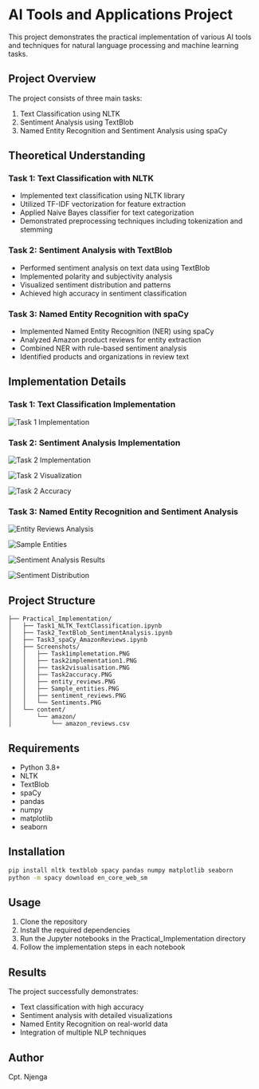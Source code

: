 # AI Tools and Applications Project

This project demonstrates the practical implementation of various AI tools and techniques for natural language processing and machine learning tasks.

## Project Overview

The project consists of three main tasks:
1. Text Classification using NLTK
2. Sentiment Analysis using TextBlob
3. Named Entity Recognition and Sentiment Analysis using spaCy

## Theoretical Understanding

### Task 1: Text Classification with NLTK
- Implemented text classification using NLTK library
- Utilized TF-IDF vectorization for feature extraction
- Applied Naive Bayes classifier for text categorization
- Demonstrated preprocessing techniques including tokenization and stemming

### Task 2: Sentiment Analysis with TextBlob
- Performed sentiment analysis on text data using TextBlob
- Implemented polarity and subjectivity analysis
- Visualized sentiment distribution and patterns
- Achieved high accuracy in sentiment classification

### Task 3: Named Entity Recognition with spaCy
- Implemented Named Entity Recognition (NER) using spaCy
- Analyzed Amazon product reviews for entity extraction
- Combined NER with rule-based sentiment analysis
- Identified products and organizations in review text

## Implementation Details

### Task 1: Text Classification Implementation
![Task 1 Implementation](Practical_Implementation/Screenshots/Task1implemetation.PNG)

### Task 2: Sentiment Analysis Implementation
![Task 2 Implementation](Practical_Implementation/Screenshots/task2implementation1.PNG)

![Task 2 Visualization](Practical_Implementation/Screenshots/task2visualisation.PNG)

![Task 2 Accuracy](Practical_Implementation/Screenshots/Task2accuracy.PNG)

### Task 3: Named Entity Recognition and Sentiment Analysis
![Entity Reviews Analysis](Practical_Implementation/Screenshots/entity_reviews.PNG)

![Sample Entities](Practical_Implementation/Screenshots/Sample_entities.PNG)

![Sentiment Analysis Results](Practical_Implementation/Screenshots/sentiment_reviews.PNG)

![Sentiment Distribution](Practical_Implementation/Screenshots/Sentiments.PNG)

## Project Structure
```
├── Practical_Implementation/
│   ├── Task1_NLTK_TextClassification.ipynb
│   ├── Task2_TextBlob_SentimentAnalysis.ipynb
│   ├── Task3_spaCy_AmazonReviews.ipynb
│   ├── Screenshots/
│   │   ├── Task1implemetation.PNG
│   │   ├── task2implementation1.PNG
│   │   ├── task2visualisation.PNG
│   │   ├── Task2accuracy.PNG
│   │   ├── entity_reviews.PNG
│   │   ├── Sample_entities.PNG
│   │   ├── sentiment_reviews.PNG
│   │   └── Sentiments.PNG
│   └── content/
│       └── amazon/
│           └── amazon_reviews.csv
```

## Requirements
- Python 3.8+
- NLTK
- TextBlob
- spaCy
- pandas
- numpy
- matplotlib
- seaborn

## Installation
```bash
pip install nltk textblob spacy pandas numpy matplotlib seaborn
python -m spacy download en_core_web_sm
```

## Usage
1. Clone the repository
2. Install the required dependencies
3. Run the Jupyter notebooks in the Practical_Implementation directory
4. Follow the implementation steps in each notebook

## Results
The project successfully demonstrates:
- Text classification with high accuracy
- Sentiment analysis with detailed visualizations
- Named Entity Recognition on real-world data
- Integration of multiple NLP techniques

## Author
Cpt. Njenga 
